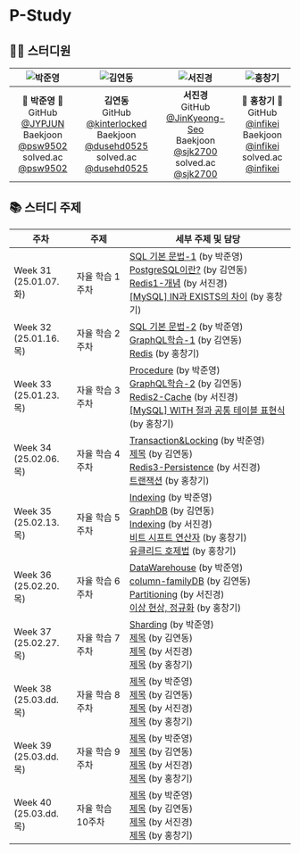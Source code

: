 # P-Study

## 👨‍💻 스터디원

|    ![박준영](https://avatars.githubusercontent.com/u/156387559)    |    ![김연동](https://avatars.githubusercontent.com/u/87691535)    |    ![서진경](https://avatars.githubusercontent.com/u/103301658)    |    ![홍창기](https://avatars.githubusercontent.com/u/88123485)    |
| :---: | :---: | :---: | :---: |
|    🐼 **박준영** 🐼 <br/> GitHub [@JYPJUN](https://github.com/JYPJUN) <br/> Baekjoon [@psw9502](https://www.acmicpc.net/user/psw9502) <br/> solved.ac [@psw9502](https://solved.ac/profile/psw9502)    |    **김연동** <br/> GitHub [@kinterlocked](https://github.com/kinterlocked) <br/> Baekjoon [@dusehd0525](https://www.acmicpc.net/user/dusehd0525) <br/> solved.ac [@dusehd0525](https://solved.ac/profile/dusehd0525)    |    **서진경** <br/> GitHub [@JinKyeong-Seo](https://github.com/JinKyeong-Seo) <br/> Baekjoon [@sjk2700](https://www.acmicpc.net/user/sjk2700) <br/> solved.ac [@sjk2700](https://solved.ac/profile/sjk2700)    |    💠 **홍창기** 💠 <br/> GitHub [@infikei](https://github.com/infikei) <br/> Baekjoon [@infikei](https://www.acmicpc.net/user/infikei) <br/> solved.ac [@infikei](https://solved.ac/profile/infikei)    |


## 📚 스터디 주제

| 주차 | 주제 | 세부 주제 및 담당 |
| --- | --- | --- |
| Week 31 <br/> (25.01.07. 화)    | 자율 학습 1주차    | [SQL 기본 문법-1](https://github.com/Ansanssafy/P-Study/blob/main/%EB%B0%95%EC%A4%80%EC%98%81/250107_SQL_%EB%AC%B8%EB%B2%95/250107_SQL_%EA%B8%B0%EB%B3%B8%EB%AC%B8%EB%B2%95%ED%95%99%EC%8A%B5.md) (by 박준영) <br/> [PostgreSQL이란?](https://github.com/Ansanssafy/P-Study/blob/main/%EA%B9%80%EC%97%B0%EB%8F%99/250107_PostgreSQL/PostgreSQL.md) (by 김연동) <br/> [Redis1-개념](https://github.com/Ansanssafy/P-Study/blob/main/%EC%84%9C%EC%A7%84%EA%B2%BD/250107_Redis1/Redis.md) (by 서진경) <br/> [[MySQL] IN과 EXISTS의 차이](https://github.com/Ansanssafy/P-Study/blob/main/%ED%99%8D%EC%B0%BD%EA%B8%B0/250107_MySQL_IN%EA%B3%BC_EXISTS%EC%9D%98_%EC%B0%A8%EC%9D%B4.md) (by 홍창기)|
| Week 32 <br/> (25.01.16. 목)    | 자율 학습 2주차    | [SQL 기본 문법-2](https://github.com/Ansanssafy/P-Study/blob/main/%EB%B0%95%EC%A4%80%EC%98%81/250116_SQL_%EB%AC%B8%EB%B2%95/250116_SQL_%EA%B8%B0%EB%B3%B8%EB%AC%B8%EB%B2%95%ED%95%99%EC%8A%B5-2.md) (by 박준영) <br/> [GraphQL학습-1](https://github.com/Ansanssafy/P-Study/blob/main/%EA%B9%80%EC%97%B0%EB%8F%99/250116_GraphQL/GraphQL.md) (by 김연동) <br/> [Redis](https://github.com/Ansanssafy/P-Study/blob/main/%ED%99%8D%EC%B0%BD%EA%B8%B0/250116_Redis.md) (by 홍창기)|
| Week 33 <br/> (25.01.23. 목)    | 자율 학습 3주차    | [Procedure](https://github.com/Ansanssafy/P-Study/blob/main/%EB%B0%95%EC%A4%80%EC%98%81/250123%20Procedure/250123_Procedure.md) (by 박준영) <br/> [GraphQL학습-2](https://github.com/Ansanssafy/P-Study/blob/main/%EA%B9%80%EC%97%B0%EB%8F%99/250123_GraphQL2/GraphQL2.md) (by 김연동) <br/> [Redis2-Cache](https://github.com/Ansanssafy/P-Study/blob/main/%EC%84%9C%EC%A7%84%EA%B2%BD/250123_Redis2/Cache.md) (by 서진경) <br/> [[MySQL] WITH 절과 공통 테이블 표현식](https://github.com/Ansanssafy/P-Study/blob/main/%ED%99%8D%EC%B0%BD%EA%B8%B0/250123_MySQL_WITH_%EC%A0%88%EA%B3%BC_%EA%B3%B5%ED%86%B5_%ED%85%8C%EC%9D%B4%EB%B8%94_%ED%91%9C%ED%98%84%EC%8B%9D.md) (by 홍창기) |
| Week 34 <br/> (25.02.06. 목)    | 자율 학습 4주차    | [Transaction&Locking](https://github.com/Ansanssafy/P-Study/blob/main/%EB%B0%95%EC%A4%80%EC%98%81/250206%20Transaction%26Locking/250206_Transaction_Locking.md) (by 박준영) <br/> [제목]() (by 김연동) <br/> [Redis3-Persistence](https://github.com/Ansanssafy/P-Study/blob/main/%EC%84%9C%EC%A7%84%EA%B2%BD/250206_Redis3/Persistence.md) (by 서진경) <br/> [트랜잭션](https://github.com/Ansanssafy/P-Study/blob/main/%ED%99%8D%EC%B0%BD%EA%B8%B0/250206_%ED%8A%B8%EB%9E%9C%EC%9E%AD%EC%85%98.md) (by 홍창기) |
| Week 35 <br/> (25.02.13. 목)    | 자율 학습 5주차    | [Indexing](https://github.com/Ansanssafy/P-Study/blob/main/%EB%B0%95%EC%A4%80%EC%98%81/250213%20Indexing/250213.md) (by 박준영) <br/> [GraphDB](https://github.com/Ansanssafy/P-Study/blob/main/%EA%B9%80%EC%97%B0%EB%8F%99/250213_GraphDB/GraphDB.md) (by 김연동) <br/> [Indexing](https://github.com/Ansanssafy/P-Study/blob/main/%EC%84%9C%EC%A7%84%EA%B2%BD/250213_Indexing/Indexing.md) (by 서진경) <br/> [비트 시프트 연산자](https://github.com/Ansanssafy/P-Study/blob/main/%ED%99%8D%EC%B0%BD%EA%B8%B0/250213_%EB%B9%84%ED%8A%B8_%EC%8B%9C%ED%94%84%ED%8A%B8_%EC%97%B0%EC%82%B0%EC%9E%90.md) (by 홍창기) <br/> [유클리드 호제법](https://github.com/Ansanssafy/P-Study/blob/main/%ED%99%8D%EC%B0%BD%EA%B8%B0/250213_%EC%9C%A0%ED%81%B4%EB%A6%AC%EB%93%9C_%ED%98%B8%EC%A0%9C%EB%B2%95.md) (by 홍창기) |
| Week 36 <br/> (25.02.20. 목)    | 자율 학습 6주차    | [DataWarehouse](https://github.com/Ansanssafy/P-Study/blob/main/%EB%B0%95%EC%A4%80%EC%98%81/250220%20Data%20Warehouse/250220.md) (by 박준영) <br/> [column-familyDB](https://github.com/Ansanssafy/P-Study/blob/main/%EA%B9%80%EC%97%B0%EB%8F%99/250220_column-familyDB/column-familyDB.md) (by 김연동) <br/> [Partitioning](https://github.com/Ansanssafy/P-Study/blob/main/%EC%84%9C%EC%A7%84%EA%B2%BD/250220_Partitioning/Partitioning.md) (by 서진경) <br/> [이상 현상, 정규화](https://github.com/Ansanssafy/P-Study/blob/main/%ED%99%8D%EC%B0%BD%EA%B8%B0/250220_%EC%9D%B4%EC%83%81_%ED%98%84%EC%83%81_%EC%A0%95%EA%B7%9C%ED%99%94.md) (by 홍창기) |
| Week 37 <br/> (25.02.27. 목)    | 자율 학습 7주차    | [Sharding]() (by 박준영) <br/> [제목]() (by 김연동) <br/> [제목]() (by 서진경) <br/> [제목]() (by 홍창기) |
| Week 38 <br/> (25.03.dd. 목)    | 자율 학습 8주차    | [제목]() (by 박준영) <br/> [제목]() (by 김연동) <br/> [제목]() (by 서진경) <br/> [제목]() (by 홍창기) |
| Week 39 <br/> (25.03.dd. 목)    | 자율 학습 9주차    | [제목]() (by 박준영) <br/> [제목]() (by 김연동) <br/> [제목]() (by 서진경) <br/> [제목]() (by 홍창기) |
| Week 40 <br/> (25.03.dd. 목)    | 자율 학습 10주차    | [제목]() (by 박준영) <br/> [제목]() (by 김연동) <br/> [제목]() (by 서진경) <br/> [제목]() (by 홍창기) |
